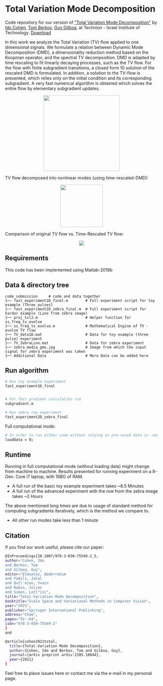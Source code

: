 # Total Variation Mode Decomposition

Code repository for our version of ["Total Variation Mode Decomposition"](https://link.springer.com/chapter/10.1007/978-3-030-75549-2_5) by [Ido Cohen](https://idocohen.co.il/), [Tom Berkov](https://www.vision-and-sensing.com/copy-of-jonathan-brokman), [Guy Gilboa](https://guygilboa.net.technion.ac.il/), at Technion - Israel Institute of Technology. [Download](https://github.com/IdoCohen5743/Total-Variation-Mode-Decomposition/archive/refs/heads/main.zip)

In this work we analyze the Total Variation (TV) flow applied to one dimensional signals. We formulate a relation between Dynamic
Mode Decomposition (DMD), a dimensionality reduction method based on the Koopman operator, and the spectral TV decomposition. DMD is
adapted by time rescaling to fit linearly decaying processes, such as the TV flow. For the flow with finite subgradient transitions, a closed form 10 solution of the rescaled DMD is formulated. In addition, a solution to the TV-flow is presented, which relies only on the initial condition and its corresponding subgradient. A very fast numerical algorithm is obtained which solves the entire flow by elementary subgradient updates.

<p align="center">
	<img src="https://i.imgur.com/7VbdaoN.png" | height=250>
</p>
TV flow decomposed into nonlinear modes (using time-rescaled-DMD):

<p align="center">
	<img src="https://i.imgur.com/UKDQt6Z.png" | height=140 >
</p>

Comparison of original TV flow vs. Time-Rescaled TV flow:
<p align="center">
	<img src="https://i.imgur.com/6Q5hDU4.gif">
</p>




## Requirements
This code has been implemented using Matlab-2018b

## Data & directory tree

```
code_submission 	# code and data together
├── fast_experiment1D_final.m  		 # Full experiment script for toy example (Three pulses)
├── fast_experiment2D_zebra_final.m  # Full experiment script for harder example (Line from zebra image)
├── proj_tvl2.m          			 # Helper function for ss_freq_tv_evolve
├── ss_freq_tv_evolve.m   			 # Mathematical Engine of TV - evolve TV flow
├── TV_data1D.mat         		     # Data for toy example (three pulse) experiment
├── TV_ZebraLine.mat      			 # Data for zebra experiment
├── zebra_media_gmu.jpg   			 # Image from which the input signal for zebra experiment was taken
├── Additional Data       			 # More Data can be added here
```

## Run algorithm
```bash
# Run toy example experiment
fast_experiment1D_final
```

```bash

# For fast gradient calculation run
subgradient.m
```

```bash
# Run zebra row experiment
fast_experiment2D_zebra_final
```
Full computational mode:
```bash
# In order to run either code without relying on pre-saved data in .mat files, please change the loadData flag in line 3 to 0
loadData = 0;
```

## Runtime
Running in full computational mode (without loading data) might change from machine to machine. Results presented for running experiment on a 8-Gen. Core i7 laptop, with 16BG of RAM.

- A full run of the basic toy example experiment takes ~8.5 Minutes
- A full run of the advanced experiment with the row from the zebra image takes ~2 Hours

The above mentioned long times are due to usage of standard method for computing subgradients iteratively, which is the method we compare to.

- All other run modes take less than 1 minute



## Citation
If you find our work useful, please cite our paper:
```bash
@InProceedings{10.1007/978-3-030-75549-2_5,
author="Cohen, Ido
and Berkov, Tom
and Gilboa, Guy",
editor="Elmoataz, Abderrahim
and Fadili, Jalal
and Qu{\'e}au, Yvain
and Rabin, Julien
and Simon, Lo{\"i}c",
title="Total-Variation Mode Decomposition",
booktitle="Scale Space and Variational Methods in Computer Vision",
year="2021",
publisher="Springer International Publishing",
address="Cham",
pages="52--64",
isbn="978-3-030-75549-2"
}
and

@article{cohen2021total,
  title={Total-Variation Mode Decomposition},
  author={Cohen, Ido and Berkov, Tom and Gilboa, Guy},
  journal={arXiv preprint arXiv:2105.10044},
  year={2021}
}

```

Feel free to place issues here or contact me via the e-mail in my personal page.
